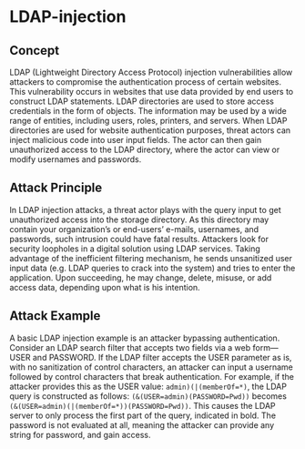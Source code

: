 # LDAP-injection

## Concept

LDAP (Lightweight Directory Access Protocol) injection vulnerabilities allow attackers to compromise the authentication process of certain websites. This vulnerability occurs in websites that use data provided by end users to construct LDAP statements. LDAP directories are used to store access credentials in the form of objects. The information may be used by a wide range of entities, including users, roles, printers, and servers. When LDAP directories are used for website authentication purposes, threat actors can inject malicious code into user input fields. The actor can then gain unauthorized access to the LDAP directory, where the actor can view or modify usernames and passwords.

## Attack Principle

In LDAP injection attacks, a threat actor plays with the query input to get unauthorized access into the storage directory. As this directory may contain your organization’s or end-users’ e-mails, usernames, and passwords, such intrusion could have fatal results. Attackers look for security loopholes in a digital solution using LDAP services. Taking advantage of the inefficient filtering mechanism, he sends unsanitized user input data (e.g. LDAP queries to crack into the system) and tries to enter the application. Upon succeeding, he may change, delete, misuse, or add access data, depending upon what is his intention.

## Attack Example

A basic LDAP injection example is an attacker bypassing authentication. Consider an LDAP search filter that accepts two fields via a web form—USER and PASSWORD. If the LDAP filter accepts the USER parameter as is, with no sanitization of control characters, an attacker can input a username followed by control characters that break authentication. For example, if the attacker provides this as the USER value: `admin)(|(memberOf=*)`, the LDAP query is constructed as follows: `(&(USER=admin)(PASSWORD=Pwd))` becomes `(&(USER=admin)(|(memberOf=*))(PASSWORD=Pwd))`. This causes the LDAP server to only process the first part of the query, indicated in bold. The password is not evaluated at all, meaning the attacker can provide any string for password, and gain access.
